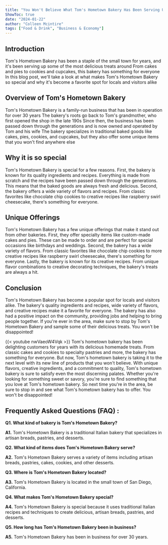 ```yaml
---
title: "You Won't Believe What Tom's Hometown Bakery Has Been Serving Up!"
ShowToc: true 
date: "2024-01-22"
author: "Colleen Mcintire" 
tags: ["Food & Drink", "Business & Economy"]
---
```

## Introduction
Tom's Hometown Bakery has been a staple of the small town for years, and it's been serving up some of the most delicious treats around From cakes and pies to cookies and cupcakes, this bakery has something for everyone In this blog post, we'll take a look at what makes Tom's Hometown Bakery so special and why it's become a favorite spot for locals and visitors alike 

## Overview of Tom's Hometown Bakery
Tom's Hometown Bakery is a family-run business that has been in operation for over 30 years The bakery's roots go back to Tom's grandmother, who first opened the shop in the late 190s Since then, the business has been passed down through the generations and is now owned and operated by Tom and his wife The bakery specializes in traditional baked goods like cakes, pies, cookies, and cupcakes, but they also offer some unique items that you won't find anywhere else 

## Why it is so special
Tom's Hometown Bakery is special for a few reasons. First, the bakery is known for its quality ingredients and recipes. Everything is made from scratch and the recipes have been passed down through the generations. This means that the baked goods are always fresh and delicious. Second, the bakery offers a wide variety of flavors and recipes. From classic favorites like chocolate chip cookies to creative recipes like raspberry swirl cheesecake, there's something for everyone. 

## Unique Offerings
Tom's Hometown Bakery has a few unique offerings that make it stand out from other bakeries. First, they offer specialty items like custom-made cakes and pies. These can be made to order and are perfect for special occasions like birthdays and weddings. Second, the bakery has a wide variety of flavors. From classic favorites like chocolate chip cookies to more creative recipes like raspberry swirl cheesecake, there's something for everyone. Lastly, the bakery is known for its creative recipes. From unique flavor combinations to creative decorating techniques, the bakery's treats are always a hit. 

## Conclusion
Tom's Hometown Bakery has become a popular spot for locals and visitors alike. The bakery's quality ingredients and recipes, wide variety of flavors, and creative recipes make it a favorite for everyone. The bakery has also had a positive impact on the community, providing jobs and helping to bring people together. If you're ever in the area, make sure to stop by Tom's Hometown Bakery and sample some of their delicious treats. You won't be disappointed!

{{< youtube nwVaeoW4Vqk >}} 
Tom's hometown bakery has been delighting customers for years with its delicious homemade treats. From classic cakes and cookies to specialty pastries and more, the bakery has something for everyone. But now, Tom's hometown bakery is taking it to the next level with its new line of products that you won't believe. With unique flavors, creative ingredients, and a commitment to quality, Tom's hometown bakery is sure to satisfy even the most discerning palates. Whether you're looking for something sweet or savory, you're sure to find something that you love at Tom's hometown bakery. So next time you're in the area, be sure to stop in and see what Tom's hometown bakery has to offer. You won't be disappointed!

## Frequently Asked Questions (FAQ) :
**Q1. What kind of bakery is Tom's Hometown Bakery?**

**A1.** Tom's Hometown Bakery is a traditional Italian bakery that specializes in artisan breads, pastries, and desserts.

**Q2. What kind of items does Tom's Hometown Bakery serve?**

**A2.** Tom's Hometown Bakery serves a variety of items including artisan breads, pastries, cakes, cookies, and other desserts.

**Q3. Where is Tom's Hometown Bakery located?**

**A3.** Tom's Hometown Bakery is located in the small town of San Diego, California.

**Q4. What makes Tom's Hometown Bakery special?**

**A4.** Tom's Hometown Bakery is special because it uses traditional Italian recipes and techniques to create delicious, artisan breads, pastries, and desserts.

**Q5. How long has Tom's Hometown Bakery been in business?**

**A5.** Tom's Hometown Bakery has been in business for over 30 years.




